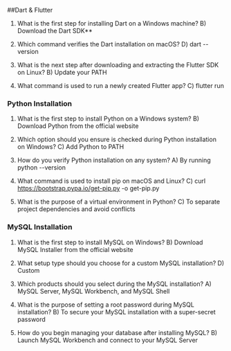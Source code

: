 ##Dart & Flutter

1. What is the first step for installing Dart on a Windows machine?
   B) Download the Dart SDK**

2. Which command verifies the Dart installation on macOS?
   D) dart --version

3. What is the next step after downloading and extracting the Flutter SDK on Linux?
   B) Update your PATH

4. What command is used to run a newly created Flutter app?
   C) flutter run

### Python Installation

1. What is the first step to install Python on a Windows system?
   B) Download Python from the official website

2. Which option should you ensure is checked during Python installation on Windows?
   C) Add Python to PATH

3. How do you verify Python installation on any system?
   A) By running python --version

4. What command is used to install pip on macOS and Linux?
   C) curl https://bootstrap.pypa.io/get-pip.py -o get-pip.py

5. What is the purpose of a virtual environment in Python?
   C) To separate project dependencies and avoid conflicts

### MySQL Installation

1. What is the first step to install MySQL on Windows?
   B) Download MySQL Installer from the official website

2. What setup type should you choose for a custom MySQL installation?
   D) Custom

3. Which products should you select during the MySQL installation?
   A) MySQL Server, MySQL Workbench, and MySQL Shell

4. What is the purpose of setting a root password during MySQL installation?
   B) To secure your MySQL installation with a super-secret password

5. How do you begin managing your database after installing MySQL?
   B) Launch MySQL Workbench and connect to your MySQL Server
